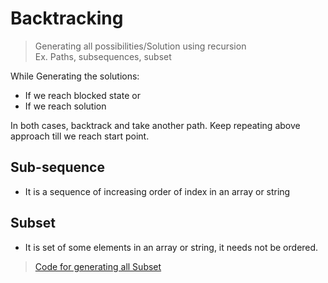 # Backtracking
> Generating all possibilities/Solution using recursion
<br>Ex. Paths, subsequences, subset
  
While Generating the solutions:
- If we reach blocked state or
- If we reach solution

In both cases, backtrack and take another path. Keep repeating above approach till we reach start point. 
## Sub-sequence 
- It is a sequence of increasing order of index in an array or string

## Subset
- It is set of some elements in an array or string, it needs not be ordered.

> [Code for generating all Subset](./PrintAllSubsetSums.cpp)